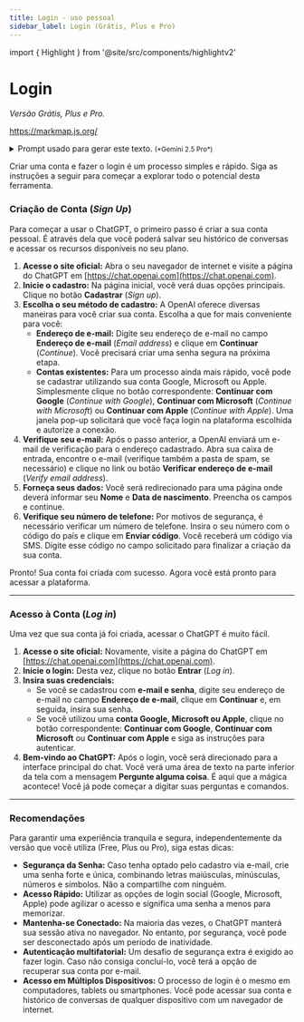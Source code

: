 ```yaml
---
title: Login - uso pessoal
sidebar_label: Login (Grátis, Plus e Pro)
---
```

import { Highlight }  from '@site/src/components/highlightv2'

# Login
*Versão Grátis, Plus e Pro.*

https://markmap.js.org/

<details>
<summary>Prompt usado para gerar este texto. <small>(*Gemini 2.5 Pro*)</small></summary>
<div>
Você é um especialista em experiência do usuário (UX Writer) e redator técnico. Seu objetivo é criar um guia de usuário passo a passo, claro, conciso e fácil de seguir, para a criação de conta e login no ChatGPT.

**Contexto:**
Este guia será publicado como parte de um material de um curso de introdução ao uso do ChatGPT.

**Tarefa:**
Gere o guia passo a passo compatível com a versão Free, Plus e Pro. Use como referência a estrutura e requisitos apresentados a seguir.

# **Estrutura do Guia**
## Criação de Conta (Sign Up):
* Descreva o processo passo a passo para um novo usuário criar uma conta.
* Comece pelo acesso ao site oficial do ChatGPT.
* Mencione as opções de cadastro (por exemplo e-mail, conta Google, Microsoft, Apple, telefone, etc).
* Inclua a etapa de verificação de e-mail e de número de telefone.
## Acesso à Conta (Log in):
* Descreva o processo passo a passo para um usuário já registrado acessar sua conta.
* Detalhe como inserir as credenciais e o que o usuário verá após o login.
## Recomendações
* Liste recomendações pertinentes relacionadas ao processo de login nas versões Free, Plus e Pro do ChatGPT. 

# Requisitos:
* Importante: Para gerar o guia, pesquise o processo de login mais atual do ChatGPT, utilizando fontes publicadas a partir de 2025. O guia deve refletir com precisão as instruções, os nomes de botões e os fluxos da interface vigente.
* Tom e Linguagem: Use uma linguagem clara, simples e amigável. Evite jargões técnicos sempre que possível. O tom deve ser encorajador e direto.
* Formato: Utilize listas numeradas para cada passo. Destaque os nomes de botões, links ou campos de formulário **em negrito**. Exemplo: Clique no botão **Entrar** (*Log in*).
* Botões e opções: Para indicar os elementos de interface como botões e links use a nomenclatura utilizada na versão português brasileiro do ChatGPT, mas indique entre parênteses o nome original em inglês do comando. Exemplo: Clique no botão **Cadastrar** (*Sign up*). 
* Foco no Usuário: Lembre-se, o guia é estritamente para o usuário final. Não inclua nenhuma informação sobre gerenciamento de workspace, configurações de administrador ou faturamento.
</div>
</details>

Criar uma conta e fazer o login é um processo simples e rápido. Siga as instruções a seguir para começar a explorar todo o potencial desta ferramenta.

### **Criação de Conta (*Sign Up*)**
Para começar a usar o ChatGPT, o <Highlight>primeiro passo</Highlight> é criar a sua conta pessoal. É através dela que você poderá salvar seu histórico de conversas e acessar os recursos disponíveis no seu plano.
1. **Acesse o site oficial:** Abra o seu navegador de internet e visite a página do ChatGPT em [https://chat.openai.com](https://chat.openai.com).
2. **Inicie o cadastro:** Na página inicial, você verá duas opções principais. Clique no botão **Cadastrar** (*Sign up*).
3. **Escolha o seu método de cadastro:** A OpenAI oferece diversas maneiras para você criar sua conta. Escolha a que for mais conveniente para você:
    * **Endereço de e-mail:** Digite seu endereço de e-mail no campo **Endereço de e-mail** (*Email address*) e clique em **Continuar** (*Continue*). Você precisará criar uma senha segura na próxima etapa.
    * **Contas existentes:** Para um processo ainda mais rápido, você pode se cadastrar utilizando sua conta Google, Microsoft ou Apple. Simplesmente clique no botão correspondente: **Continuar com Google** (*Continue with Google*), **Continuar com Microsoft** (*Continue with Microsoft*) ou **Continuar com Apple** (*Continue with Apple*). Uma janela pop-up solicitará que você faça login na plataforma escolhida e autorize a conexão.
4. **Verifique seu e-mail:** Após o passo anterior, a OpenAI enviará um e-mail de verificação para o endereço cadastrado. Abra sua caixa de entrada, encontre o e-mail (verifique também a pasta de spam, se necessário) e clique no link ou botão **Verificar endereço de e-mail** (*Verify email address*).
5. **Forneça seus dados:** Você será redirecionado para uma página onde deverá informar seu **Nome** e **Data de nascimento**. Preencha os campos e continue.
6. **Verifique seu número de telefone:** Por motivos de segurança, é necessário verificar um número de telefone. Insira o seu número com o código do país e clique em **Enviar código**. Você receberá um código via SMS. Digite esse código no campo solicitado para finalizar a criação da sua conta.

Pronto! <Highlight delay='1000'>Sua conta foi criada com sucesso</Highlight>. Agora você está pronto para acessar a plataforma.

---

### **Acesso à Conta (*Log in*)**
Uma vez que sua conta já foi criada, <Highlight>acessar o ChatGPT</Highlight> é muito fácil.

1. **Acesse o site oficial:** Novamente, visite a página do ChatGPT em [https://chat.openai.com](https://chat.openai.com).
2. **Inicie o login:** Desta vez, clique no botão **Entrar** (*Log in*).
3. **Insira suas credenciais:**
    * Se você se cadastrou com **e-mail e senha**, digite seu endereço de e-mail no campo **Endereço de e-mail**, clique em **Continuar** e, em seguida, insira sua senha.
    * Se você utilizou uma **conta Google, Microsoft ou Apple**, clique no botão correspondente: **Continuar com Google**, **Continuar com Microsoft** ou **Continuar com Apple** e siga as instruções para autenticar.
4.  **Bem-vindo ao ChatGPT:** Após o login, você será direcionado para a interface principal do chat. Você verá uma área de texto na parte inferior da tela com a mensagem **Pergunte alguma coisa**. É aqui que a mágica acontece! Você já pode começar a digitar suas perguntas e comandos.

---

### **Recomendações**
Para garantir uma experiência tranquila e segura, independentemente da versão que você utiliza (Free, Plus ou Pro), siga estas <Highlight delay='1000'>dicas</Highlight>:

* **Segurança da Senha:** Caso tenha optado pelo cadastro via e-mail, crie uma senha forte e única, combinando letras maiúsculas, minúsculas, números e símbolos. Não a compartilhe com ninguém.
* **Acesso Rápido:** Utilizar as opções de login social (Google, Microsoft, Apple) pode agilizar o acesso e significa uma senha a menos para memorizar.
* **Mantenha-se Conectado:** Na maioria das vezes, o ChatGPT manterá sua sessão ativa no navegador. No entanto, por segurança, você pode ser desconectado após um período de inatividade.
* **Autenticação multifatorial:** Um desafio de segurança extra é exigido ao fazer login. Caso não consiga concluí-lo, você terá a opção de recuperar sua conta por e-mail.
* **Acesso em Múltiplos Dispositivos:** O processo de login é o mesmo em computadores, tablets ou smartphones. Você pode acessar sua conta e histórico de conversas de qualquer dispositivo com um navegador de internet.